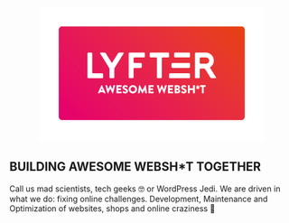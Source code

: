 <p align="center"><a href="https://lyfter.nl" target="_blank"><img src="https://github.com/lyfter/.github/blob/main/assets/images/lyfter.png?raw=true" width="400"></a></p>


## BUILDING AWESOME WEBSH*T TOGETHER
Call us mad scientists, tech geeks 🤓 or WordPress Jedi. We are driven in what we do: fixing online challenges. Development, Maintenance and Optimization of websites, shops and online craziness 🚀
